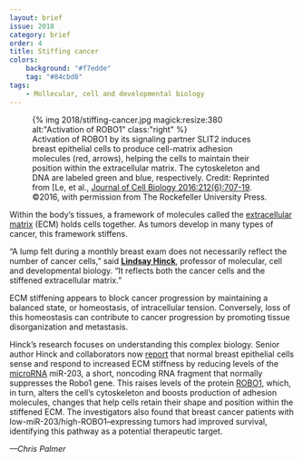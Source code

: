 ```yaml
---
layout: brief
issue: 2018
category: brief
order: 4
title: Stiffing cancer
colors:
    background: "#f7edde"
    tag: "#84cbd8"
tags:
    - Mollecular, cell and developmental biology 
---
```

<figure>
{% img 2018/stiffing-cancer.jpg magick:resize:380 alt:"Activation of ROBO1" class:"right" %}
<figcaption>Activation of ROBO1 by its signaling partner SLIT2 induces breast epithelial cells to produce cell-matrix adhesion molecules (red, arrows), helping the cells to maintain their position within the extracellular matrix. The cytoskeleton and DNA are labeled green and blue, respectively. Credit: Reprinted from [Le, et al., <a href="http://jcb.rupress.org/content/212/6/707">Journal of Cell Biology 2016:212(6):707-19</a>. ©2016, with permission from The Rockefeller University Press.</figcaption>
</figure>

Within the body’s tissues, a framework of molecules called the [extracellular matrix](https://en.wikipedia.org/wiki/Extracellular_matrix) (ECM) holds cells together. As tumors develop in many types of cancer, this framework stiffens.

“A lump felt during a monthly breast exam does not necessarily reflect the number of cancer cells,” said [**Lindsay Hinck**](https://mcd.ucsc.edu/faculty/hinck.html), professor of molecular, cell and developmental biology. “It reflects both the cancer cells and the stiffened extracellular matrix.”

ECM stiffening appears to block cancer progression by maintaining a balanced state, or homeostasis, of intracellular tension. Conversely, loss of this homeostasis can contribute to cancer progression by promoting tissue disorganization and metastasis.

Hinck’s research focuses on understanding this complex biology. Senior author Hinck and collaborators now [report](http://jcb.rupress.org/content/212/6/707) that normal breast epithelial cells sense and respond to increased ECM stiffness by reducing levels of the [microRNA](https://en.wikipedia.org/wiki/MicroRNA) miR-203, a short, noncoding RNA fragment that normally suppresses the Robo1 gene. This raises levels of the protein [ROBO1](https://en.wikipedia.org/wiki/Slit-Robo), which, in turn, alters the cell’s cytoskeleton and boosts production of adhesion molecules, changes that help cells retain their shape and position within the stiffened ECM. The investigators also found that breast cancer patients with low-miR-203/high-ROBO1–expressing tumors had improved survival, identifying this pathway as a potential therapeutic target.

*—Chris Palmer*

